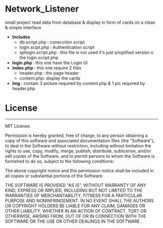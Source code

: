 # Network_Listener

small project read data from database & display in form of cards on a clean & simple interface

- **Includes**
  - db.script.php : conecction script
  - login.scipt.php : Authentication script
  - spllogin.script.php :  this file is not used it's just simplified version o the login.script.php
- **login.php** : this one have the Login UI
- **index.php** : this one require 2 files 
  - header.php : the page header
  - content.php: display the cards
- **Img** : contain 3 picture required by content.php & 1 pic required by header.php

# License
-------------------------
MIT License.

Permission is hereby granted, free of charge, to any person obtaining a copy of this software and associated documentation files (the "Software"), to deal in the Software without restriction, including without limitation the rights to use, copy, modify, merge, publish, distribute, sublicense, and/or sell copies of the Software, and to permit persons to whom the Software is furnished to do so, subject to the following conditions:

The above copyright notice and this permission notice shall be included in all copies or substantial portions of the Software.

THE SOFTWARE IS PROVIDED "AS IS", WITHOUT WARRANTY OF ANY KIND, EXPRESS OR IMPLIED, INCLUDING BUT NOT LIMITED TO THE WARRANTIES OF MERCHANTABILITY, FITNESS FOR A PARTICULAR PURPOSE AND NONINFRINGEMENT. IN NO EVENT SHALL THE AUTHORS OR COPYRIGHT HOLDERS BE LIABLE FOR ANY CLAIM, DAMAGES OR OTHER LIABILITY, WHETHER IN AN ACTION OF CONTRACT, TORT OR OTHERWISE, ARISING FROM, OUT OF OR IN CONNECTION WITH THE SOFTWARE OR THE USE OR OTHER DEALINGS IN THE SOFTWARE.
